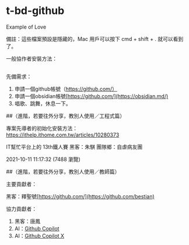 # t-bd-github
Example of Love

備註：這些檔案預設是隱藏的，Mac 用戶可以按下 cmd + shift + . 就可以看到了。


一般協作者安裝方法：

## 
先備需求：

1. 申請一個github帳號（https://github.com/）
2. 申請一個obsidian帳號[https://github.com/](https://obsidian.md/)
3. 唱歌、跳舞，休息一下。




##（進階，若要往外分享，教別人使用／工程式篇）

專案先導者的初始化安裝方法：
https://ithelp.ithome.com.tw/articles/10280373

IT幫忙平台上的     13th鐵人賽       黑客：朱騏
團隊鄉：自虐病友團

2021-10-11 11:17:32   (7488 瀏覽)



##（進階，若要往外分享，教別人使用／教師篇）

主要貢獻者：

黑客：釋聖號[https://github.com/](https://github.com/bestian)

協力貢獻者：
1. 黑客：唐鳳
2. AI：[Github Copilot](https://github.com/features/copilot)
2. AI：[Github Copilot X](https://github.com/features/copilot)



